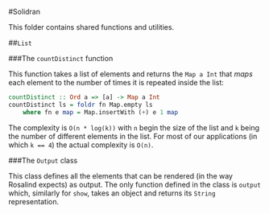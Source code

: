 #Solidran

This folder contains shared functions and utilities.

##`List`

###The `countDistinct` function

This function takes a list of elements and returns the `Map a Int` that *maps* each element to the number of times it is repeated inside the list:

```haskell
countDistinct :: Ord a => [a] -> Map a Int
countDistinct ls = foldr fn Map.empty ls
    where fn e map = Map.insertWith (+) e 1 map
```

The complexity is `O(n * log(k))` with `n` begin the size of the list and `k` being the number of different elements in the list. For most of our applications (in which `k == 4`) the actual complexity is `O(n)`.

###The `Output` class

This class defines all the elements that can be rendered (in the way Rosalind expects) as output. The only function defined in the class is `output` which, similarly for `show`, takes an object and returns its `String` representation.
